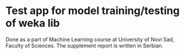 # Test app for model training/testing of weka lib

Done as a part of Machine Learning course at University of Novi Sad, Faculty of Sciences.
The supplement report is written in Serbian.